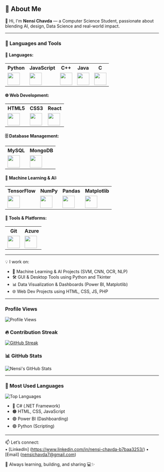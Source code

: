 🚀 About Me
---
👋 Hi, I'm **Nensi Chavda** — a Computer Science Student, passionate about blending AI, design, Data Science and real-world impact.

---

### 🔧 Languages and Tools

#### 🧠 Languages:
<table>
  <tr>
    <th>Python</th>
    <th>JavaScript</th>
    <th>C++</th>
    <th>Java</th>
    <th>C</th>
  </tr>
  <tr>
    <td><img src="https://img.icons8.com/color/48/python.png" width="40"/></td>
    <td><img src="https://img.icons8.com/color/48/javascript--v1.png" width="40"/></td>
    <td><img src="https://img.icons8.com/color/48/c-plus-plus-logo.png" width="40"/></td>
    <td><img src="https://img.icons8.com/color/48/java-coffee-cup-logo.png" width="40"/></td>
    <td><img src="https://img.icons8.com/color/48/c-programming.png" width="40"/></td>
  </tr>
</table>

#### 🌐 Web Development:
<table>
  <tr>
    <th>HTML5</th>
    <th>CSS3</th>
    <th>React</th>
  </tr>
  <tr>
    <td><img src="https://img.icons8.com/color/48/html-5--v1.png" width="40"/></td>
    <td><img src="https://img.icons8.com/color/48/css3.png" width="40"/></td>
    <td><img src="https://img.icons8.com/officel/48/react.png" width="40"/></td>
  </tr>
</table>

#### 🗄️ Database Management:
<table>
  <tr>
    <th>MySQL</th>
    <th>MongoDB</th>
  </tr>
  <tr>
    <td><img src="https://img.icons8.com/ios-filled/50/mysql-logo.png" width="40"/></td>
    <td><img src="https://img.icons8.com/color/48/mongodb.png" width="40"/></td>
  </tr>
</table>

#### 🤖 Machine Learning & AI:
<table>
  <tr>
    <th>TensorFlow</th>
    <th>NumPy</th>
    <th>Pandas</th>
    <th>Matplotlib</th>
  </tr>
  <tr>
    <td><img src="https://img.icons8.com/color/48/tensorflow.png" width="40"/></td>
    <td><img src="https://img.icons8.com/color/48/numpy.png" width="40"/></td>
    <td><img src="https://cdn.jsdelivr.net/gh/devicons/devicon/icons/pandas/pandas-original.svg" width="40"/></td>
    <td><img src="https://cdn.jsdelivr.net/gh/devicons/devicon/icons/matplotlib/matplotlib-original.svg" width="40"/></td>
  </tr>
</table>

#### 🧰 Tools & Platforms:
<table>
  <tr>
    <th>Git</th>
    <th>Azure</th>
  </tr>
  <tr>
    <td><img src="https://img.icons8.com/color/48/git.png" width="40"/></td>
    <td><img src="https://cdn.jsdelivr.net/gh/devicons/devicon/icons/azure/azure-original.svg" width="40"/></td>
  </tr>
</table>

---

💡 I work on:
- 🤖 Machine Learning & AI Projects (SVM, CNN, OCR, NLP)
- 🛠️ GUI & Desktop Tools using Python and Tkinter
- 📊 Data Visualization & Dashboards (Power BI, Matplotlib)
- 🌐 Web Dev Projects using HTML, CSS, JS, PHP

---

### Profile Views

![Profile Views](https://komarev.com/ghpvc/?username=Nensi7&style=flat-square&color=orange)


### 🔥 Contribution Streak

[![GitHub Streak](https://streak-stats.demolab.com?user=Nensi7&theme=highcontrast)](https://git.io/streak-stats)


### 📊 GitHub Stats

![Nensi's GitHub Stats](https://github-readme-stats.vercel.app/api?username=Nensi7&show_icons=true&theme=highcontrast&count_private=true)

---

### 🚀 Most Used Languages

![Top Languages](https://github-readme-stats.vercel.app/api/top-langs/?username=Nensi7&layout=compact&theme=highcontrast&include_all_commits=true&show_repo=true)

- 🔵 C# (.NET Framework)
- 🟠 HTML, CSS, JavaScript
- 🟣 Power BI (Dashboarding)
- 🟢 Python (Scripting)

---


📫 Let’s connect:  
• [LinkedIn] (https://www.linkedin.com/in/nensi-chavda-b7baa3253/) 
• [Email] (nensichavda7@gmail.com) 


🔁 Always learning, building, and sharing 💻✨

